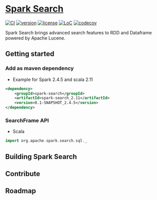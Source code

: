 # [Spark Search](https://github.com/phymbert/spark-search)

[![CI](https://github.com/phymbert/spark-search/workflows/branch-0.1/badge.svg)](https://launch-editor.github.com/actions?workflowID=branch-0.1&event=push&nwo=hyperledger%2Fburrow)
[![version](https://img.shields.io/github/tag/phymbert/spark-search.svg)](https://github.com/phymbert/spark-search/releases/latest)
[![license](https://img.shields.io/github/license/phymbert/spark-search.svg)](LICENSE)
[![LoC](https://tokei.rs/b1/github/phymbert/spark-search?category=lines)](https://github.com/phymbert/spark-search)
[![codecov](https://codecov.io/gh/phymbert/spark-search/branch/branch-0.1/graph/badge.svg)](https://codecov.io/gh/phymbert/spark-search)

Spark Search brings advanced search features to RDD and Dataframe powered by Apache Lucene.

## Getting started

### Add as maven dependency

* Example for Spark 2.4.5 and scala 2.11
```xml
<dependency>
    <groupId>spark-search</groupId>
    <artifactId>spark-search_2.11</artifactId>
    <version>0.1-SNAPSHOT_2.4.5</version>
</dependency>
```

### SearchFrame API

* Scala
```scala
import org.apache.spark.search.sql._

```

## Building Spark Search

## Contribute

## Roadmap


